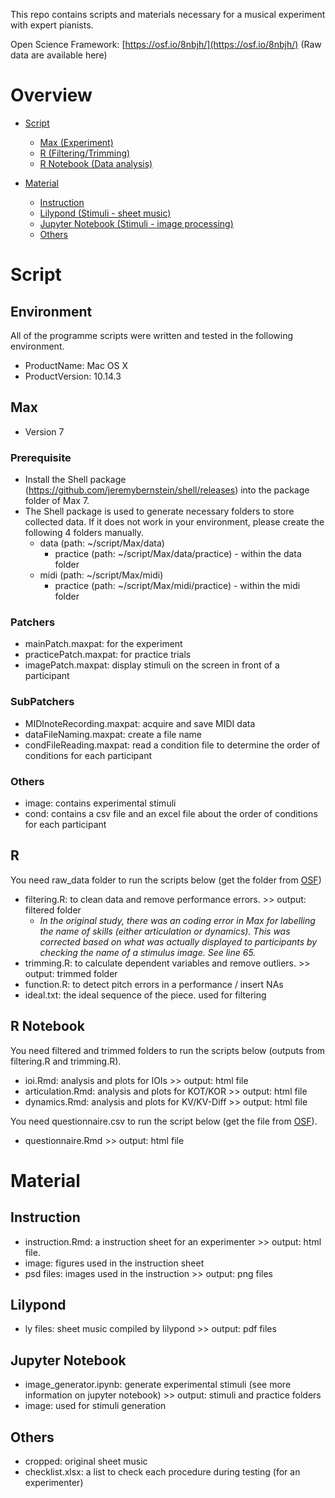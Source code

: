 This repo contains scripts and materials necessary for a musical experiment with expert pianists.

Open Science Framework: [https://osf.io/8nbjh/](https://osf.io/8nbjh/) (Raw data are available here)

# Overview
- [Script](#Script)
    + [Max (Experiment)](#Max)
    + [R (Filtering/Trimming)](#R)
    + [R Notebook (Data analysis)](#R-Notebook)
   
- [Material](#Material)
    + [Instruction](#Instruction)
    + [Lilypond (Stimuli - sheet music)](#Lilypond)
    + [Jupyter Notebook (Stimuli - image processing)](#Jupyter-notebook)
    + [Others](#Others)

# Script
## Environment
All of the programme scripts were written and tested in the following environment.

- ProductName: Mac OS X  
- ProductVersion: 10.14.3

## Max
- Version 7
### Prerequisite
- Install the Shell package (https://github.com/jeremybernstein/shell/releases) into the package folder of Max 7.
- The Shell package is used to generate necessary folders to store collected data. If it does not work in your environment, please create the following 4 folders manually.
    + data (path: ~/script/Max/data)
        + practice (path: ~/script/Max/data/practice) - within the data folder
    + midi (path: ~/script/Max/midi)
        + practice (path: ~/script/Max/midi/practice) - within the midi folder
        
### Patchers
- mainPatch.maxpat: for the experiment
- practicePatch.maxpat: for practice trials
- imagePatch.maxpat: display stimuli on the screen in front of a participant

### SubPatchers
- MIDInoteRecording.maxpat: acquire and save MIDI data
- dataFileNaming.maxpat: create a file name
- condFileReading.maxpat: read a condition file to determine the order of conditions for each participant

### Others
- image: contains experimental stimuli
- cond: contains a csv file and an excel file about the order of conditions for each participant

## R
You need raw_data folder to run the scripts below (get the folder from [OSF](https://osf.io/8nbjh/))
- filtering.R: to clean data and remove performance errors. >> output: filtered folder
    + *In the original study, there was an coding error in Max for labelling the name of skills (either articulation or dynamics). This was corrected based on what was actually displayed to participants by checking the name of a stimulus image. See line 65.*
- trimming.R: to calculate dependent variables and remove outliers. >> output: trimmed folder
- function.R: to detect pitch errors in a performance / insert NAs
- ideal.txt: the ideal sequence of the piece. used for filtering

## R Notebook
You need filtered and trimmed folders to run the scripts below (outputs from filtering.R and trimming.R).
- ioi.Rmd: analysis and plots for IOIs >> output: html file
- articulation.Rmd: analysis and plots for KOT/KOR >> output: html file
- dynamics.Rmd: analysis and plots for KV/KV-Diff >> output: html file

You need questionnaire.csv to run the script below (get the file from [OSF](https://osf.io/8nbjh/)).
- questionnaire.Rmd >> output: html file

# Material
## Instruction
- instruction.Rmd: a instruction sheet for an experimenter >> output: html file.
- image: figures used in the instruction sheet
- psd files: images used in the instruction >> output: png files

## Lilypond
- ly files: sheet music compiled by lilypond >> output: pdf files

## Jupyter Notebook
- image_generator.ipynb: generate experimental stimuli (see more information on jupyter notebook) >> output: stimuli and practice folders
- image: used for stimuli generation

## Others
- cropped: original sheet music
- checklist.xlsx: a list to check each procedure during testing (for an experimenter)
